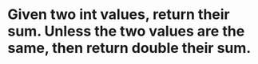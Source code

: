 # Given two int values, return their sum. Unless the two values are the same, then return double their sum.
